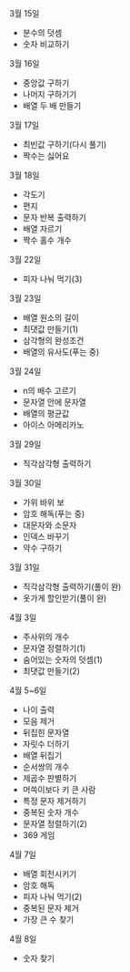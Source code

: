 3월 15일

- 분수의 덧셈
- 숫자 비교하기

3월 16일

- 중앙값 구하기
- 나머지 구하기기
- 배열 두 배 만들기

3월 17일

- 최빈값 구하기(다시 풀기)
- 짝수는 싫어요

3월 18일

- 각도기
- 편지
- 문자 반복 출력하기
- 배열 자르기
- 짝수 홀수 개수

3월 22일

- 피자 나눠 먹기(3)

3월 23일

- 배열 원소의 길이
- 최댓값 만들기(1)
- 삼각형의 완성조건
- 배열의 유사도(푸는 중)

3월 24일

- n의 배수 고르기
- 문자열 안에 문자열
- 배열의 평균값
- 아이스 아메리카노

3월 29일

- 직각삼각형 출력하기

3월 30일

- 가위 바위 보
- 암호 해독(푸는 중)
- 대문자와 소문자
- 인덱스 바꾸기
- 약수 구하기

3월 31일

- 직각삼각형 출력하기(풀이 완)
- 옷가게 할인받기(풀이 완)

4월 3일

- 주사위의 개수
- 문자열 정렬하기(1)
- 숨어있는 숫자의 덧셈(1)
- 최댓값 만들기(2)

4월 5~6일

- 나이 출력
- 모음 제거
- 뒤집힌 문자열
- 자릿수 더하기
- 배열 뒤집기
- 순서쌍의 개수
- 제곱수 판별하기
- 머쓱이보다 키 큰 사람
- 특정 문자 제거하기
- 중복된 숫자 개수
- 문자열 정렬하기(2)
- 369 게임

4월 7일
- 배열 회전시키기
- 암호 해독
- 피자 나눠 먹기(2)
- 중복된 문자 제거
- 가장 큰 수 찾기

4월 8일
- 숫자 찾기
